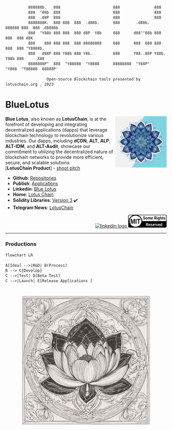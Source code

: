 <!-- ✍️ **Polygon IDM Proposal** [here](https://github.com/blue-lotus-lab/IDM-polygon/tree/main) -->

#

```
          888888b.   888                       888               888                      
          888  "88b  888                       888               888                      
          888  .88P  888                       888               888                      
          8888888K.  888 888  888  .d88b.      888       .d88b.  888888 888  888 .d8888b  
          888  "Y88b 888 888  888 d8P  Y8b     888      d88""88b 888    888  888 88K      
          888    888 888 888  888 88888888     888      888  888 888    888  888 "Y8888b. 
          888   d88P 888 Y88b 888 Y8b.         888      Y88..88P Y88b.  Y88b 888      X88 
          8888888P"  888  "Y88888  "Y8888      88888888  "Y88P"   "Y888  "Y88888  88888P' 

                  Open-source Blockchain tools presented by lotuschain.org , 2023
```

# BlueLotus

<img src="https://github.com/blue-lotus-org/.github/blob/main/profile/BlueLotus.jpg" align="right"
     alt="BlueLotus" width="160" height="160">

**Blue Lotus**, also known as **LotusChain**, is at the forefront of developing and integrating decentralized applications (dapps) that leverage blockchain technology to revolutionize various industries. Our dapps, including **dCDN**, **ALT**, **ALP**, **ALT-IDM**, and **ALT-Audit**, showcase our commitment to utilizing the decentralized nature of blockchain networks to provide more efficient, secure, and scalable solutions.\
[**LotusChain Product**] - [shoot pitch](https://github.com/blue-lotus-org/lotus-products)

- **Github**: [Repositories](https://github.com/blue-lotus-org)
- **Publish**: [Applications](https://github.com/blue-lotus-lab)
- **Linkedin**: [Blue Lotus](https://www.linkedin.com/company/bluelotus-corp)
- **Home**: [Lotus Chain](https://lotuschain.org)
- **Solidity Libraries**: [Version 3](https://github.com/blue-lotus-lab/LibExtentions) ✔️
- **Telegram News**: [LotusChain](https://t.me/lotuschain_org)
<div align="right">
  <a href="https://www.linkedin.com/company/bluelotus-corp" target="_blank">
    <img src="https://raw.githubusercontent.com/maurodesouza/profile-readme-generator/master/src/assets/icons/social/linkedin/default.svg" width="52" height="40" alt="linkedin logo"  />
  </a>
     <a rel="license" href="https://github.com/git/git-scm.com/blob/main/MIT-LICENSE.txt">
          <img alt="MIT License" style="border-width:0" src="https://github.com/blue-lotus-lab/.github/blob/main/profile/MIT.svg" width="120" height="40" />
     </a>
</div>

---

### Productions 
```mermaid
flowchart LR

A[Idea] -->|R&D| B(Process)
B --> C{Develop}
C -->|Test| D[Beta Test]
C -->|Launch| E[Release Applications ]
```

#

<div align="center">
          <img src="https://github.com/blue-lotus-lab/.github/blob/main/profile/lotuschain-lab.png" alt="lotuschain-lab" width="400" />
</div>

#
